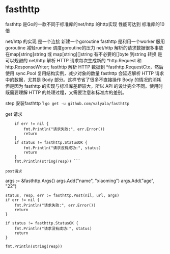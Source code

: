 # fasthttp

fasthttp 是Go的一款不同于标准库的net/http 的http实现 性能可达到 标准库的10倍 

net/http 的实现 是一个连接 新建一个goroutine fasthttp 是利用一个worker 服用goroutine 减轻runtime 调度goroutine的压力
net/http 解析的请求数据很多事放在map[string]string 或 map[string][]string 有不必要的[]byte 到string 转换 是可以规避的
net/http 解析 HTTP 请求每次生成新的 *http.Request 和 http.ResponseWriter; fasthttp 解析 HTTP 数据到 *fasthttp.RequestCtx，然后使用 sync.Pool 复用结构实例，减少对象的数量
fasthttp 会延迟解析 HTTP 请求中的数据，尤其是 Body 部分。这样节省了很多不直接操作 Body 的情况的消耗
但是因为 fasthttp 的实现与标准库差距较大，所以 API 的设计完全不同。使用时既需要理解 HTTP 的处理过程，又需要注意和标准库的差别。

step 安装fasthttp 1 
``` go get -u github.com/valyala/fasthttp ```

get 请求 
```status, resp, err := fasthttp.Get(nil, url)
	if err != nil {
		fmt.Println("请求失败:", err.Error())
		return
	}
	if status != fasthttp.StatusOK {
		fmt.Println("请求没有成功:", status)
		return
	}
	fmt.Println(string(resp)) ```

post请求 
``` 
args := &fasthttp.Args{}
	args.Add("name", "xiaoming")
	args.Add("age", "22")

	status, resp, err := fasthttp.Post(nil, url, args)
	if err != nil {
		fmt.Println("请求失败:", err.Error())
		return
	}

	if status != fasthttp.StatusOK {
		fmt.Println("请求没有成功:", status)
		return
	}

	fmt.Println(string(resp))
 ```